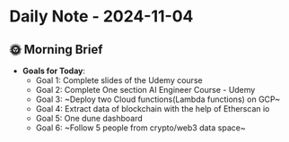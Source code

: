 # Daily Note - 2024-11-04

## 🌞 Morning Brief
- **Goals for Today**: 
  - Goal 1: Complete slides of the Udemy course
  - Goal 2: Complete One section AI Engineer Course - Udemy
  - Goal 3: ~Deploy two Cloud functions(Lambda functions) on GCP~
  - Goal 4: Extract data of blockchain with the help of Etherscan io
  - Goal 5: One dune dashboard
  - Goal 6: ~Follow 5 people from crypto/web3 data space~

